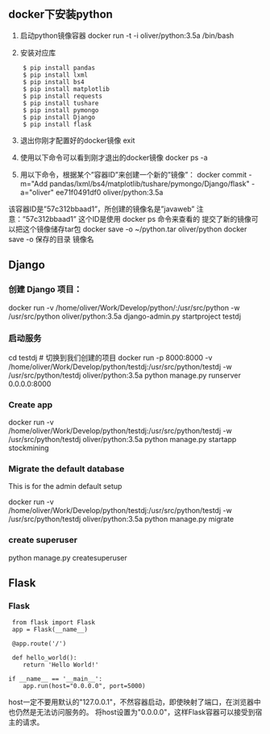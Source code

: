 ## docker下安装python

1. 启动python镜像容器
docker run -t -i oliver/python:3.5a /bin/bash

2. 安装对应库
```
    $ pip install pandas 
    $ pip install lxml 
    $ pip install bs4
    $ pip install matplotlib
    $ pip install requests
    $ pip install tushare 
    $ pip install pymongo
    $ pip install Django
    $ pip install flask 
```

3. 退出你刚才配置好的docker镜像
exit

4. 使用以下命令可以看到刚才退出的docker镜像
docker ps -a

5. 用以下命令，根据某个”容器ID”来创建一个新的”镜像”：
docker commit -m="Add pandas/lxml/bs4/matplotlib/tushare/pymongo/Django/flask" -a="oliver" ee71f0491df0 oliver/python:3.5a

该容器ID是”57c312bbaad1”，所创建的镜像名是”javaweb”
注意：”57c312bbaad1” 这个ID是使用 docker ps 命令来查看的
提交了新的镜像可以把这个镜像储存tar包
docker save -o  ~/python.tar  oliver/python
docker  save -o  保存的目录  镜像名


## Django

### 创建 Django 项目：
docker run -v /home/oliver/Work/Develop/python/:/usr/src/python  -w /usr/src/python oliver/python:3.5a django-admin.py startproject testdj

### 启动服务

cd testdj # 切换到我们创建的项目
docker run -p 8000:8000 -v /home/oliver/Work/Develop/python/testdj:/usr/src/python/testdj -w /usr/src/python/testdj oliver/python:3.5a python manage.py runserver 0.0.0.0:8000

### Create app
docker run -v /home/oliver/Work/Develop/python/testdj:/usr/src/python/testdj  -w /usr/src/python/testdj oliver/python:3.5a python manage.py startapp stockmining

### Migrate the default database

This is for the admin default setup

docker run -v /home/oliver/Work/Develop/python/testdj:/usr/src/python/testdj  -w /usr/src/python/testdj oliver/python:3.5a python manage.py migrate

### create superuser

python manage.py createsuperuser 

## Flask

### Flask

```
 from flask import Flask 
 app = Flask(__name__) 
 
 @app.route('/') 
 
 def hello_world(): 
    return 'Hello World!' 
    
if __name__ == '__main__': 
    app.run(host="0.0.0.0", port=5000)
```

host一定不要用默认的"127.0.0.1"，不然容器启动，即使映射了端口，在浏览器中也仍然是无法访问服务的。
将host设置为"0.0.0.0"，这样Flask容器可以接受到宿主的请求。